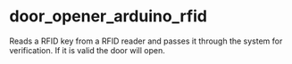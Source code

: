 door_opener_arduino_rfid
========================

Reads a RFID key from a RFID reader and passes it through the system for verification. If it is valid the door will open.